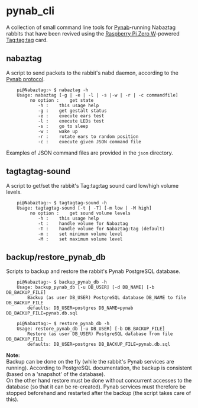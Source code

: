 # pynab_cli

A collection of small command line tools for [Pynab](https://github.com/nabaztag2018/pynab)-running Nabaztag rabbits that have been revived using the [Raspberry Pi Zero W](https://www.raspberrypi.org/products/raspberry-pi-zero-w)-powered [Tag:tag:tag](https://www.tagtagtag.fr/index_eng.html) card.

## nabaztag

A script to send packets to the rabbit's nabd daemon, according to the [Pynab protocol](https://github.com/nabaztag2018/pynab/blob/master/PROTOCOL.md).

		pi@Nabaztag:~ $ nabaztag -h
		Usage: nabaztag [-g | -e | -l | -s |-w | -r | -c commandfile]
			 no option :	get state
				-h :	this usage help
				-g :	get gestalt status
				-e :	execute ears test
				-l :	execute LEDs test
				-s :	go to sleep
				-w :	wake up
				-r :	rotate ears to random position
				-c :	execute given JSON command file
			
Examples of JSON command files are provided in the `json` directory.	

## tagtagtag-sound

A script to get/set the rabbit's Tag:tag:tag sound card low/high volume levels.

		pi@Nabaztag:~ $ tagtagtag-sound -h
		Usage: tagtagtag-sound [-t | -T] [-m low | -M high]
			 no option :	get sound volume levels
				-h :	this usage help
				-t :	handle volume for Nabaztag
				-T :	handle volume for Nabaztag:tag (default)
				-m :	set minimum volume level
				-M :	set maximum volume level

## backup/restore_pynab_db

Scripts to backup and restore the rabbit's Pynab PostgreSQL database.

		pi@Nabaztag:~ $ backup_pynab_db -h
		Usage: backup_pynab_db [-u DB_USER] [-d DB_NAME] [-b DB_BACKUP_FILE]
			Backup (as user DB_USER) PostgreSQL database DB_NAME to file DB_BACKUP_FILE
			defaults: DB_USER=postgres DB_NAME=pynab DB_BACKUP_FILE=pynab.db.sql
		
		pi@Nabaztag:~ $ restore_pynab_db -h
		Usage: restore_pynab_db [-u DB_USER] [-b DB_BACKUP_FILE]
			Restore (as user DB_USER) PostgreSQL database from file DB_BACKUP_FILE
			defaults: DB_USER=postgres DB_BACKUP_FILE=pynab.db.sql
			
**Note:**  
Backup can be done on the fly (while the rabbit's Pynab services are running). According to PostgreSQL documentation, the backup is consistent (based on a 'snapshot' of the database).  
On the other hand restore must be done without concurrent accesses to the database (so that it can be re-created). Pynab services must therefore be stopped beforehand and restarted after the backup (the script takes care of this).